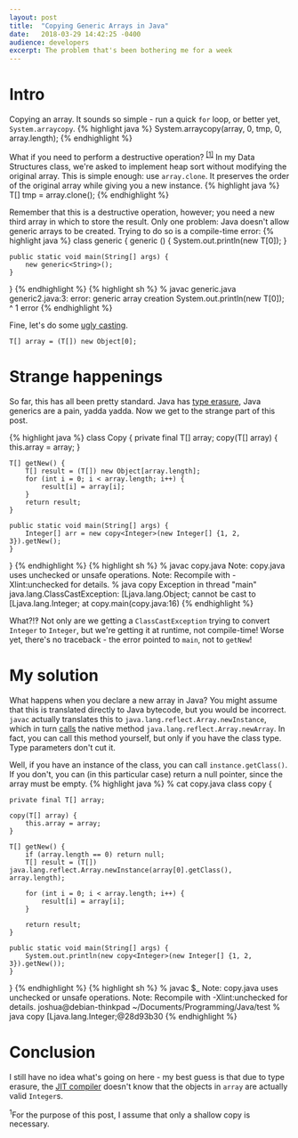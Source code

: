 ```yaml
---
layout:	post
title:	"Copying Generic Arrays in Java"
date:	2018-03-29 14:42:25 -0400
audience: developers
excerpt: The problem that's been bothering me for a week
---
```


# Intro

Copying an array.
It sounds so simple - run a quick `for` loop,
or better yet, `System.arraycopy`.
{% highlight java %}
System.arraycopy(array, 0, tmp, 0, array.length);
{% endhighlight %}

What if you need to perform a destructive operation? <sup><a href="#1">[1]</a></sup>
In my Data Structures class, we're asked to implement heap sort
without modifying the original array.
This is simple enough: use `array.clone`.
It preserves the order of the original array while giving you a new instance.
{% highlight java %}
T[] tmp = array.clone();
{% endhighlight %}

Remember that this is a destructive operation, however;
you need a new third array in which to store the result. 
Only one problem: Java doesn't allow generic arrays to be created.
Trying to do so is a compile-time error:
{% highlight java %}
class generic<T> {
    generic () {
        System.out.println(new T[0]);
    }

    public static void main(String[] args) {
        new generic<String>();
    }
}
{% endhighlight %}
{% highlight sh %}
 % javac generic.java
generic2.java:3: error: generic array creation
        System.out.println(new T[0]);
                           ^
1 error
{% endhighlight %}

Fine, let's do some [ugly casting](https://stackoverflow.com/a/530289).

`T[] array = (T[]) new Object[0];`

# Strange happenings
So far, this has all been pretty standard.
Java has [type erasure](https://docs.oracle.com/javase/tutorial/java/generics/erasure.html), Java generics are a pain, yadda yadda.
Now we get to the strange part of this post.

{% highlight java %}
class Copy<T> {
    private final T[] array;
    copy(T[] array) {
        this.array = array;
    }

    T[] getNew() {
        T[] result = (T[]) new Object[array.length];
        for (int i = 0; i < array.length; i++) {
            result[i] = array[i];
        }
        return result;
    }

    public static void main(String[] args) {
        Integer[] arr = new copy<Integer>(new Integer[] {1, 2, 3}).getNew();
    }
}
{% endhighlight %}
{% highlight sh %}
 % javac copy.java
Note: copy.java uses unchecked or unsafe operations.
Note: Recompile with -Xlint:unchecked for details.
 % java copy 
Exception in thread "main" java.lang.ClassCastException: [Ljava.lang.Object; cannot be cast to [Ljava.lang.Integer;
        at copy.main(copy.java:16)
{% endhighlight %}

What?!‽
Not only are we getting a `ClassCastException` trying to convert `Integer` to `Integer`,
but we're getting it at runtime, not compile-time!
Worse yet, there's no traceback - the error pointed to `main`, not to `getNew`!

# My solution
What happens when you declare a new array in Java?
You might assume that this is translated directly to Java bytecode, but you would be incorrect.
`javac` actually translates this to `java.lang.reflect.Array.newInstance`, which in turn
[calls](http://hg.openjdk.java.net/jdk/jdk/file/1f9dd2360b17/src/java.base/share/classes/java/lang/reflect/Array.java#l76)
the native method `java.lang.reflect.Array.newArray`.
In fact, you can call this method yourself, but only if you have the class type.
Type parameters don't cut it.

Well, if you have an instance of the class, you can call `instance.getClass()`.
If you don't, you can (in this particular case) return a null pointer,
since the array must be empty.
{% highlight java %}
 % cat copy.java
class copy<T> {

    private final T[] array;

    copy(T[] array) {
        this.array = array;
    }

    T[] getNew() {
        if (array.length == 0) return null;
        T[] result = (T[]) java.lang.reflect.Array.newInstance(array[0].getClass(), array.length);

        for (int i = 0; i < array.length; i++) {
            result[i] = array[i];
        }

        return result;
    }

    public static void main(String[] args) {
        System.out.println(new copy<Integer>(new Integer[] {1, 2, 3}).getNew());
    }
}
{% endhighlight %}
{% highlight sh %}
% javac $_
Note: copy.java uses unchecked or unsafe operations.
Note: Recompile with -Xlint:unchecked for details.
joshua@debian-thinkpad ~/Documents/Programming/Java/test
 % java copy 
[Ljava.lang.Integer;@28d93b30
{% endhighlight %}

# Conclusion
I still have no idea what's going on here - my best guess is that due to type erasure,
the [JIT compiler](https://stackoverflow.com/a/95679) doesn't know that the objects in
`array` are actually valid `Integer`s.


<div class="footnote" name="1"><sup>1</sup>For the purpose of this post, I assume that only a shallow copy is necessary.</div>
